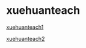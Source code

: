 # xuehuanteach

[xuehuanteach1](https://github.com/yangshiteng/xuehuanteach/blob/main/Notes/xuehuan1.md)

[xuehuanteach2](https://github.com/yangshiteng/xuehuanteach/blob/main/Notes/xuehuan2.md)
